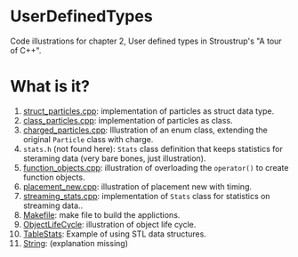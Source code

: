 # UserDefinedTypes
Code illustrations for chapter 2, User defined types in Stroustrup's
"A tour of C++".

# What is it?
1. [struct_particles.cpp](struct_particles.cpp): implementation of particles as struct
    data type.
1. [class_particles.cpp](class_particles.cpp): implementation of particles as class.
1. [charged_particles.cpp](charged_particles.cpp): Illustration of an enum class, extending the
    original `Particle` class with charge.
1. `stats.h` (not found here): `Stats` class definition that keeps statistics for steraming
    data (very bare bones, just illustration).
1. [function_objects.cpp](function_objects.cpp): illustration of overloading the `operator()` to
    create function objects.
1. [placement_new.cpp](placement_new.cpp): illustration of placement new with timing.
1. [streaming_stats.cpp](streaming_stats.cpp): implementation of `Stats` class for statistics
    on streaming data..
1. [Makefile](Makefile): make file to build the applictions.
1. [ObjectLifeCycle](ObjectLifeCycle): illustration of object life cycle.
1. [TableStats](TableStats): Example of using STL data structures.
1. [String](String): (explanation missing)
